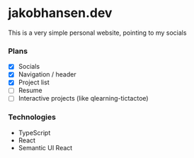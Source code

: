 # jakobhansen.dev

This is a very simple personal website, pointing to my socials

### Plans
* [x] Socials
* [x] Navigation / header
* [x] Project list
* [ ] Resume
* [ ] Interactive projects (like qlearning-tictactoe)

### Technologies
* TypeScript
* React
* Semantic UI React
